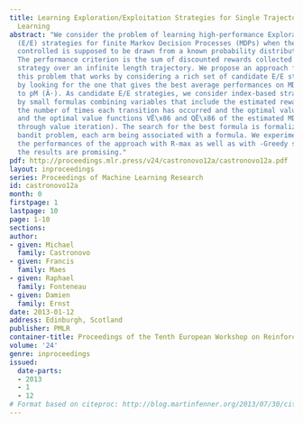 ```yaml
---
title: Learning Exploration/Exploitation Strategies for Single Trajectory Reinforcement
  Learning
abstract: "We consider the problem of learning high-performance Exploration/Exploitation
  (E/E) strategies for finite Markov Decision Processes (MDPs) when the MDP to be
  controlled is supposed to be drawn from a known probability distribution pM (Â·).
  The performance criterion is the sum of discounted rewards collected by the E/E
  strategy over an infinite length trajectory. We propose an approach for solving
  this problem that works by considering a rich set of candidate E/E strategies and
  by looking for the one that gives the best average performances on MDPs drawn according
  to pM (Â·). As candidate E/E strategies, we consider index-based strategies parametrized
  by small formulas combining variables that include the estimated reward function,
  the number of times each transition has occurred and the optimal value functions
  and the optimal value functions VË\x86 and QË\x86 of the estimated MDP (obtained
  through value iteration). The search for the best formula is formalized as a multi-armed
  bandit problem, each arm being associated with a formula. We experimentally compare
  the performances of the approach with R-max as well as with -Greedy strategies and
  the results are promising."
pdf: http://proceedings.mlr.press/v24/castronovo12a/castronovo12a.pdf
layout: inproceedings
series: Proceedings of Machine Learning Research
id: castronovo12a
month: 0
firstpage: 1
lastpage: 10
page: 1-10
sections: 
author:
- given: Michael
  family: Castronovo
- given: Francis
  family: Maes
- given: Raphael
  family: Fonteneau
- given: Damien
  family: Ernst
date: 2013-01-12
address: Edinburgh, Scotland
publisher: PMLR
container-title: Proceedings of the Tenth European Workshop on Reinforcement Learning
volume: '24'
genre: inproceedings
issued:
  date-parts:
  - 2013
  - 1
  - 12
# Format based on citeproc: http://blog.martinfenner.org/2013/07/30/citeproc-yaml-for-bibliographies/
---
```

